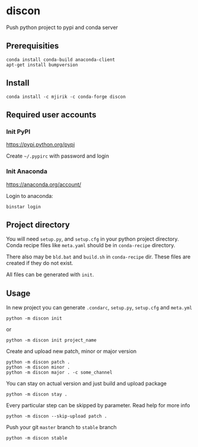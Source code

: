 # discon
Push python project to pypi and conda server

## Prerequisities

    conda install conda-build anaconda-client
    apt-get install bumpversion


## Install

    conda install -c mjirik -c conda-forge discon


## Required user accounts

### Init PyPI

https://pypi.python.org/pypi

Create `~/.pypirc` with password and login

### Init Anaconda

https://anaconda.org/account/

Login to anaconda:

    binstar login


## Project directory
You will need `setup.py`,  and `setup.cfg` in your python
project directory. Conda recipe files like `meta.yaml` should be in `conda-recipe` directory.
 
There also may be `bld.bat` and `build.sh` in `conda-recipe` dir. These
files are created if they do not exist.

All files can be generated with `init`.




## Usage

In new project you can generate `.condarc`, `setup.py`, `setup.cfg` and `meta.yml`

    python -m discon init
    
or

    python -m discon init project_name

Create and upload new patch, minor or major version

    python -m discon patch .
    python -m discon minor .
    python -m discon major . -c some_channel
    
You can stay on actual version and just build and upload package

    python -m discon stay .
    
Every particular step can be skipped by parameter. Read help for more info


    python -m discon --skip-upload patch . 


Push your git `master` branch to `stable` branch

    python -m discon stable


